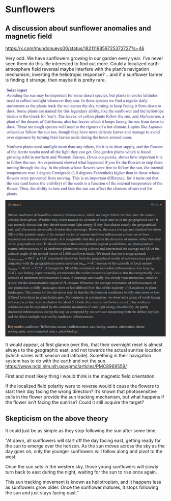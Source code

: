 # Sunflowers

## A discussion about sunflower anomalies and magnetic field

https://x.com/mundonuevo00/status/1821119859725373727?s=46

Very odd. We have sunflowers growing in our garden every year. I’ve never seen them do this. Be interested to find out more. Could a localized earth-atmosphere field reversal maybe interfere with the plant’s navigation mechanism, inverting the heliotropic response? …and if a sunflower farmer is finding it strange, then maybe it is pretty rare.

![sunflower](img/sunflower.jpg "sunflower")
![sunflower](img/sunflower2.jpg "sunflower")
![sunflower](img/sunflower3.jpg "sunflower")

It would appear, at first glance over this, that their overnight reset is almost always to the geographic east, and not towards the actual sunrise location (which varies with season and latitude). Something in their navigation system has to do with the earth and not the sun.
https://www.ncbi.nlm.nih.gov/pmc/articles/PMC8969559/

First and most likely thing I would think is the magnetic field orientation.

If the localized field polarity were to reverse would it cause the flowers to start their day facing the wrong direction? It’s known that photosensitive cells in the flower provide the sun tracking mechanism, but what happens if the flower isn’t facing the sunrise? Could it still acquire the target?

## Skepticism on the above theory

It could just be as simple as they stop following the sun after some time:

"At dawn, all sunflowers will start off the day facing east, getting ready for the sun to emerge over the horizon. As the sun moves across the sky as the day goes on, only the younger sunflowers will follow along and pivot to the west.

Once the sun sets in the western sky, those young sunflowers will slowly turn back to east during the night, waiting for the sun to rise once again.

This sun tracking movement is known as heliotropism, and it happens less as sunflowers grow older. Once the sunflower matures, it stops following the sun and just stays facing east."